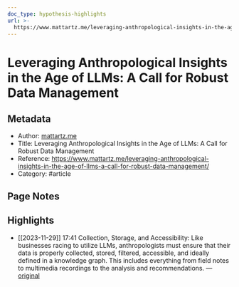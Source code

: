 ```yaml
---
doc_type: hypothesis-highlights
url: >-
  https://www.mattartz.me/leveraging-anthropological-insights-in-the-age-of-llms-a-call-for-robust-data-management/
---
```


# Leveraging Anthropological Insights in the Age of LLMs: A Call for Robust Data Management

## Metadata
- Author: [mattartz.me]()
- Title: Leveraging Anthropological Insights in the Age of LLMs: A Call for Robust Data Management
- Reference: https://www.mattartz.me/leveraging-anthropological-insights-in-the-age-of-llms-a-call-for-robust-data-management/
- Category: #article

## Page Notes
## Highlights
- [[2023-11-29]] 17:41 Collection, Storage, and Accessibility: Like businesses racing to utilize LLMs, anthropologists must ensure that their data is properly collected, stored, filtered, accessible, and ideally defined in a knowledge graph. This includes everything from field notes to multimedia recordings to the analysis and recommendations. — [original](https://hyp.is/FPl5lo7WEe6VpVPtFD9sHw/www.mattartz.me/leveraging-anthropological-insights-in-the-age-of-llms-a-call-for-robust-data-management/)





